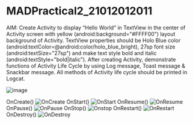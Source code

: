 # MADPractical2_21012012011

AIM: Create Activity to display “Hello World” in TextView in the center of Activity screen with yellow (android:background="#FFFF00") layout background of Activity. 
TextView properties should be Holo Blue color (android:textColor=@android:color/holo_blue_bright), 27sp font size (android:textSize="27sp") and make text style bold 
and italic (android:textStyle="bold|italic"). After creating Activity, demonstrate functions of Activity Life Cycle by using Log message, Toast message & Snackbar 
message. All methods of Activity life cycle should be printed in Logcat.

![image](https://user-images.githubusercontent.com/110801454/187642812-17ba6b84-8ade-4418-bc85-b89e8f67aac1.png)

OnCreate()
![OnCreate](https://user-images.githubusercontent.com/110801454/187645306-cf1e1a00-d350-4645-82d0-aadaa4273c95.png)
OnStart()
![OnStart](https://user-images.githubusercontent.com/110801454/187645465-fc4f106c-ab91-4a71-9875-d275fea212cf.png)
OnResume()
![OnResume](https://user-images.githubusercontent.com/110801454/187645529-787dd6bb-8c52-471b-9176-15312238f387.png)
OnPause()
![OnPause](https://user-images.githubusercontent.com/110801454/187645603-01d5e39f-da6f-4dbe-a167-e780494b826c.png)
OnStop()
![Onstop](https://user-images.githubusercontent.com/110801454/187645729-6eb97ea2-3f93-46ea-a293-324fcd0231ca.png)
OnRestart()
![OnRestart](https://user-images.githubusercontent.com/110801454/187645835-6eb7af46-3c11-4cff-8e09-3b318eb9526a.png)
OnDestroy()
![OnDestroy](https://user-images.githubusercontent.com/110801454/187645888-510bea98-de74-4342-a89b-77827aa06eaa.png)
